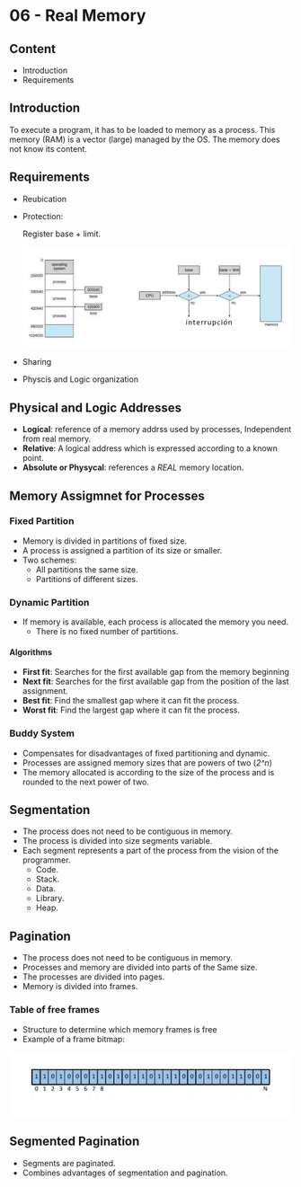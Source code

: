 # 06 - Real Memory

## Content

- Introduction
- Requirements

## Introduction

To execute a program, it has to be loaded to memory as a process. This memory (RAM) is a vector (large) managed by the OS.
The memory does not know its content.

## Requirements

- Reubication
- Protection:

  Register base + limit.

  ![protection schema](images/protection.png)

- Sharing
- Physcis and Logic organization

## Physical and Logic Addresses

- **Logical**: reference of a memory addrss used by processes, Independent from real memory.
- **Relative**: A logical address which is expressed according to a known point.
- **Absolute or Physycal**: references a _REAL_ memory location.

## Memory Assigmnet for Processes

### Fixed Partition

- Memory is divided in partitions of fixed size.
- A process is assigned a partition of its size or smaller.
- Two schemes:
  - All partitions the same size.
  - Partitions of different sizes.

### Dynamic Partition

- If memory is available, each process is allocated the memory you need.
  - There is no fixed number of partitions.

#### Algorithms

- **First fit**: Searches for the first available gap from the memory beginning
- **Next fit**: Searches for the first available gap from the position of the last assignment.
- **Best fit**: Find the smallest gap where it can fit the process.
- **Worst fit**: Find the largest gap where it can fit the process.

### Buddy System

- Compensates for disadvantages of fixed partitioning and dynamic.
- Processes are assigned memory sizes that are powers of two (_2^n_)
- The memory allocated is according to the size of the process and is rounded to the next power of two.

## Segmentation

- The process does not need to be contiguous in memory.
- The process is divided into size segments variable.
- Each segment represents a part of the process from the vision of the programmer.
  - Code.
  - Stack.
  - Data.
  - Library.
  - Heap.

## Pagination

- The process does not need to be contiguous in memory.
- Processes and memory are divided into parts of the Same size.
- The processes are divided into pages.
- Memory is divided into frames.

### Table of free frames

- Structure to determine which memory frames
  is free
- Example of a frame bitmap:

![bitmap](images/bitmap.png)

## Segmented Pagination

- Segments are paginated.
- Combines advantages of segmentation and pagination.
